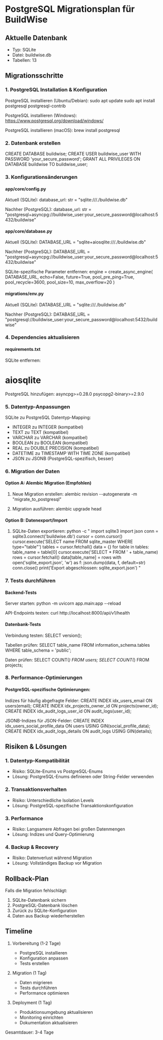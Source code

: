 
# PostgreSQL Migrationsplan für BuildWise

## Aktuelle Datenbank
- Typ: SQLite
- Datei: buildwise.db
- Tabellen: 13

## Migrationsschritte

### 1. PostgreSQL Installation & Konfiguration

PostgreSQL installieren (Ubuntu/Debian):
sudo apt update
sudo apt install postgresql postgresql-contrib

PostgreSQL installieren (Windows):
https://www.postgresql.org/download/windows/

PostgreSQL installieren (macOS):
brew install postgresql

### 2. Datenbank erstellen

CREATE DATABASE buildwise;
CREATE USER buildwise_user WITH PASSWORD 'your_secure_password';
GRANT ALL PRIVILEGES ON DATABASE buildwise TO buildwise_user;

### 3. Konfigurationsänderungen

#### app/core/config.py

Aktuell (SQLite):
database_url: str = "sqlite:///./buildwise.db"

Nachher (PostgreSQL):
database_url: str = "postgresql+asyncpg://buildwise_user:your_secure_password@localhost:5432/buildwise"

#### app/core/database.py

Aktuell (SQLite):
DATABASE_URL = "sqlite+aiosqlite:///./buildwise.db"

Nachher (PostgreSQL):
DATABASE_URL = "postgresql+asyncpg://buildwise_user:your_secure_password@localhost:5432/buildwise"

SQLite-spezifische Parameter entfernen:
engine = create_async_engine(
    DATABASE_URL, 
    echo=False, 
    future=True,
    pool_pre_ping=True,
    pool_recycle=3600,
    pool_size=10,
    max_overflow=20
)

#### migrations/env.py

Aktuell (SQLite):
DATABASE_URL = "sqlite:///./buildwise.db"

Nachher (PostgreSQL):
DATABASE_URL = "postgresql://buildwise_user:your_secure_password@localhost:5432/buildwise"

### 4. Dependencies aktualisieren

#### requirements.txt

SQLite entfernen:
# aiosqlite

PostgreSQL hinzufügen:
asyncpg>=0.28.0
psycopg2-binary>=2.9.0

### 5. Datentyp-Anpassungen

SQLite zu PostgreSQL Datentyp-Mapping:
- INTEGER zu INTEGER (kompatibel)
- TEXT zu TEXT (kompatibel)
- VARCHAR zu VARCHAR (kompatibel)
- BOOLEAN zu BOOLEAN (kompatibel)
- REAL zu DOUBLE PRECISION (kompatibel)
- DATETIME zu TIMESTAMP WITH TIME ZONE (kompatibel)
- JSON zu JSONB (PostgreSQL-spezifisch, besser)

### 6. Migration der Daten

#### Option A: Alembic Migration (Empfohlen)

1. Neue Migration erstellen:
alembic revision --autogenerate -m "migrate_to_postgresql"

2. Migration ausführen:
alembic upgrade head

#### Option B: Datenexport/Import

1. SQLite-Daten exportieren:
python -c "
import sqlite3
import json
conn = sqlite3.connect('buildwise.db')
cursor = conn.cursor()
cursor.execute('SELECT name FROM sqlite_master WHERE type="table"')
tables = cursor.fetchall()
data = {}
for table in tables:
    table_name = table[0]
    cursor.execute('SELECT * FROM ' + table_name)
    rows = cursor.fetchall()
    data[table_name] = rows
with open('sqlite_export.json', 'w') as f:
    json.dump(data, f, default=str)
conn.close()
print('Export abgeschlossen: sqlite_export.json')
"

### 7. Tests durchführen

#### Backend-Tests

Server starten:
python -m uvicorn app.main:app --reload

API-Endpoints testen:
curl http://localhost:8000/api/v1/health

#### Datenbank-Tests

Verbindung testen:
SELECT version();

Tabellen prüfen:
SELECT table_name FROM information_schema.tables WHERE table_schema = 'public';

Daten prüfen:
SELECT COUNT(*) FROM users;
SELECT COUNT(*) FROM projects;

### 8. Performance-Optimierungen

#### PostgreSQL-spezifische Optimierungen:

Indizes für häufig abgefragte Felder:
CREATE INDEX idx_users_email ON users(email);
CREATE INDEX idx_projects_owner_id ON projects(owner_id);
CREATE INDEX idx_audit_logs_user_id ON audit_logs(user_id);

JSONB-Indizes für JSON-Felder:
CREATE INDEX idx_users_social_profile_data ON users USING GIN(social_profile_data);
CREATE INDEX idx_audit_logs_details ON audit_logs USING GIN(details);

## Risiken & Lösungen

### 1. Datentyp-Kompatibilität
- Risiko: SQLite-Enums vs PostgreSQL-Enums
- Lösung: PostgreSQL-Enums definieren oder String-Felder verwenden

### 2. Transaktionsverhalten
- Risiko: Unterschiedliche Isolation Levels
- Lösung: PostgreSQL-spezifische Transaktionskonfiguration

### 3. Performance
- Risiko: Langsamere Abfragen bei großen Datenmengen
- Lösung: Indizes und Query-Optimierung

### 4. Backup & Recovery
- Risiko: Datenverlust während Migration
- Lösung: Vollständiges Backup vor Migration

## Rollback-Plan

Falls die Migration fehlschlägt:
1. SQLite-Datenbank sichern
2. PostgreSQL-Datenbank löschen
3. Zurück zu SQLite-Konfiguration
4. Daten aus Backup wiederherstellen

## Timeline

1. Vorbereitung (1-2 Tage)
   - PostgreSQL installieren
   - Konfiguration anpassen
   - Tests erstellen

2. Migration (1 Tag)
   - Daten migrieren
   - Tests durchführen
   - Performance optimieren

3. Deployment (1 Tag)
   - Produktionsumgebung aktualisieren
   - Monitoring einrichten
   - Dokumentation aktualisieren

Gesamtdauer: 3-4 Tage
